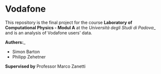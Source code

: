 # Vodafone

This repository is the final project for the course __Laboratory of Computational Physics - Modul A__ at the _Università degli Studi di Padova__ and is an analysis of Vodafone users' data. 

__Authers:___
- Simon Barton
- Philipp Zehetner

__Supervised by__ Professor Marco Zanetti
